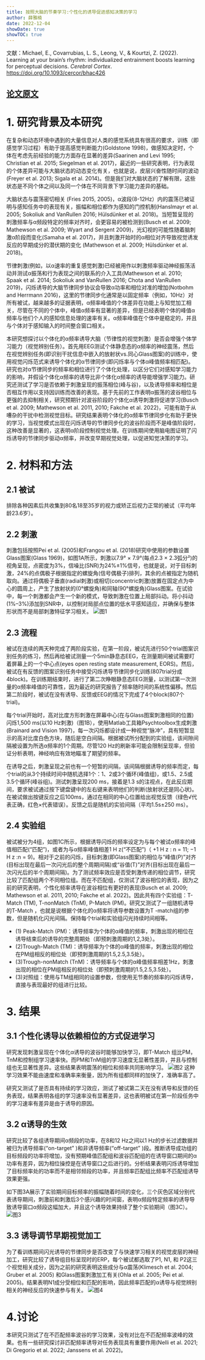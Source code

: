 ```yaml
---
title: 按照大脑的节奏学习:个性化的诱导促进感知决策的学习
author: 薛雅楠
date: 2022-12-04
showDate: true
showTOC: true
---
```

文献：Michael, E., Covarrubias, L. S., Leong, V., & Kourtzi, Z. (2022). Learning at your brain’s rhythm: individualized entrainment boosts learning for perceptual decisions. _Cerebral Cortex_.
https://doi.org/10.1093/cercor/bhac426
## [论文原文](../Source_Files/2022-12-04-XYN1.Pdf)
# 1. 研究背景及本研究
在复杂和动态环境中遇到的大量信息对人类的感觉系统具有很高的要求，训练（即感觉学习过程）有助于提高感觉判断能力(Goldstone 1998)，做感知决定时，个体在考虑先前经验的能力方面存在显著的差异(Saarinen and Levi 1995; Christian et al. 2015; Siegelman et al. 2017)，最近的一些研究表明，行为表现的个体差异可能与大脑状态的动态变化有关，也就是说，皮层兴奋性随时间的波动(Freyer et al. 2013; Sigala et al. 2014)。但是我们对大脑状态的了解有限，这些状态是不同个体之间以及同一个体在不同背景下学习能力差异的基础。

大脑状态与震荡密切相关 (Fries 2015, 2005)，α波段(8-12Hz）内的震荡已被证明与感知任务中的表现有关，振幅和相位都作为感知的门控机制(Hanslmayr et al. 2005; Sokoliuk and VanRullen 2016; Hülsdünker et al. 2018)。当短暂呈现的刺激频率与α频段特定的频率对齐时，会更容易的被检测到(Busch et al. 2009; Mathewson et al. 2009; Wyart and Sergent 2009)，光幻视的可能性随着脑刺激α阶段而变化(Samaha et al.
2017)，并且刺激开始时的α相位对齐导致视觉诱发反应的早期成分的潜伏期的变化 (Mathewson et al. 2009; Hülsdünker et al. 2018)。

节律刺激(例如，以α速率的重复感觉刺激)已经被用作以刺激频率驱动神经振荡活动并测试α振荡和行为表现之间的联系的介入工具(Mathewson et al. 2010; Spaak et al. 2014; Sokoliuk and VanRullen 2016; Chota and VanRullen 2019)，闪烁诱导的大脑节律同步协议会导致α功率和相位对准的增加(Notbohm and Herrmann 2016)，这里的节律同步化通常是以固定频率（例如，10Hz）对所有被试，越来越多的证据表明，α频率峰值的个体差异在功能上与知觉加工相关，尽管在不同的个体中，峰值α频率有显著的差异，但是已经表明个体的峰值α频率与他们个人的感知信息处理的速率有关。α频率峰值在个体中是稳定的，并且与个体对于感知输入的时间整合窗口相关。

本研究想探讨以个体化的α频率诱导大脑（节律性的视觉刺激）是否会增强个体学习能力（视觉辨别任务）。首先用EEG测试个体静息态的α频率的神经震荡，然后在视觉辨别任务(即识别干扰信息中嵌入的放射状vs.同心Glass图案)的训练中，使用视觉闪烁范式来诱导个体化的α节律同步(即闪烁率与个体α峰值频率相匹配)。研究也对α节律同步的频率和相位进行了个体化处理，以区分它们对感知学习能力的影响，并假设个体化α频率的诱导比非个体化α频率的诱导能增强学习能力。研究还测试了学习是否依赖于刺激呈现的振荡相位(峰与谷)，以及诱导频率和相位是否相互作用以支持因训练而改善的表现。基于先前的工作表明α振荡的波谷相位与更强的去抑制相关，研究预期针对波谷阶段的个体化α诱导刺激将促进学习(Busch et al. 2009; Mathewson et al. 2011, 2010; Fakche et al. 2022)，可能有助于从嘈杂的干扰中检测视觉目标。研究结果表明个体化的α频率节律同步化有助于更快的学习，当视觉模式出现在闪烁诱导的节律同步化的波谷阶段而不是峰值阶段时，这种改善是显著的，这表明α阶段控制视觉处理。在训练期间使用脑电图证明了闪烁诱导的节律同步驱动α频率，并改变早期视觉处理，以促进知觉决策的学习。
# 2. 材料和方法
## 2.1 被试
排除各种因素后共收集到80名18至35岁的视力或矫正后视力正常的被试（平均年龄23.6岁）。
## 2.2 刺激
刺激包括按照Pei et al. (2005)和Frangou et al. (2018)研究中使用的参数设置Glass图案(Glass 1969)，如图1A所示，刺激以7.9° × 7.9°(每点2.3 × 2.3弧分²)的视角呈现，点密度为3%，信噪比(SNR)为24%±1%信号，也就是说，对于目标刺激，24%的点偶极子根据指定的螺旋角(信号偶极子)排列，其余的点被指定为随机取向。通过将偶极子垂直(radial刺激)或相切(concentric刺激)放置在固定点为中心的圆周上，产生了放射状的(0°螺旋角)和同轴(90°螺旋角)Glass图案。在试验中，每一个刺激都会产生一个新的模式，导致刺激在位置上局部抖动。将小抖动(1%–3%)添加到SNR中，以控制对局部点位置的低水平感知适应，并确保与整体形状而不是局部刺激特征学习相关。
![图1](../Supporting_Information/2022-12-04-XYN1-Fig-1.png)
## 2.3 流程
被试在连续的两天种完成了两阶段实验，在第一阶段，被试先进行50个trial图案识别任务的练习，然后再给被试测量一个5min静息态EEG，在测量期间被试需要盯着屏幕上的一个中心点(eyes open resting state measurement, EORS)。然后，被试在有反馈的图案识别任务中接受闪烁诱导节律同步化训练(807trial分成4block)。在训练期结束时，进行了第二次睁眼静息态EEG测量，以测试第一次测量的α频率峰值的可靠性，因为最近的研究报告了频率随时间的系统性偏移。然后第二阶段时，被试在没有诱导、反馈或EEG的情况下完成了4个block(807个trial)。

每个trial开始时，高对比度方形刺激在屏幕中心(在与Glass图案刺激相同的位置)闪烁1,500 ms(以10 Hz刺激)（图1B），使用Matlab工具箱Psychtoolbox生成刺激(Brainard and Vision 1997)，每一次闪烁都设计成一种视觉“脉冲”，具有短暂显示的高对比度白色方块，随后是空白间隔。根据被试所分配到的实验组，该间隙间隔被设置为所选α频率的1个周期。尽管120 Hz的刷新率可能会限制呈现率，但验证分析表明，神经响应有效地瞄准了期望的频率。

在诱导之后，刺激呈现之前也有一个短暂的间隔，该间隔根据诱导的频率而定，每个trial的从3个持续时间中随机选择1个：1、2或3个循环(峰值组)，或1.5、2.5或3.5个循环(峰谷组)。测试刺激呈现200 ms，接着是1.3 s的注视点，在此反应期间，要求被试通过按下键盘键中的左右键来表明他们的判断(放射状还是同心状)。在被试做出按键反应之后100ms，通过在相同的中心位置给出视觉反馈（绿色√代表正确，红色×代表错误）。反馈之后是随机的实验间隔（平均1.5s±250 ms）。
## 2.4 实验组
被试被分为4组，如图1C所示，根据诱导闪烁的频率设定为与每个被试α频率的峰值相匹配(“匹配”)，或者为与α频率峰值相差1 H z(“不匹配”)（ +1 H z : n = 11; −1 H z :n = 9)。相对于之前的闪烁，目标刺激(即Glass图案)的相位与“峰值(P)”对齐(目标出现在最后一次闪光后的整个周期间隔)或“谷值(T)”对齐(目标出现在最后一次闪光后的半个周期间隔)。为了测试频率效应是否受刺激传递的相位调节，研究比较了匹配组两个不同相位组。而在不匹配组，仅测试了波谷相位的表现，因为之前的研究表明，个性化频率诱导在波谷相位有更好的表现(Busch et al. 2009; Mathewson et al. 2011, 2010; Fakche et al. 2022)。因此共有四个实验组：T-Match (TM), T-nonMatch (TnM), P-Match (PM)。研究又测试了一组随机诱导的T-Match ，也就是说根据个体化的α频率将诱导参数设置为T -match组的参数，但是随机化闪光间隔。保持每个trial和实验组闪光持续时间相等。
- (1) Peak-Match (PM)：诱导频率为个体的α峰值的频率，刺激出现的相位在诱导结束后的诱导的完整周期处（即预刺激周期的1,2,3处）。
- (2)Trough-Match (TM)：诱导频率为个体的α峰值的频率，刺激出现的相位在PM组相反的相位处（即预刺激周期的1.5,2.5,3.5处）。
- (3)Trough-nonMatch (TnM)：诱导频率与个体的α峰值频率相差1Hz，刺激出现的相位在PM组相反的相位处（即预刺激周期的1.5,2.5,3.5处）。
- (3)对照组：使用与TM组相同的设置参数，但使用无节奏的频率的闪烁诱导，直接与表现最好的组进行比较。
# 3. 结果
## 3.1 个性化诱导以依赖相位的方式促进学习
研究发现刺激呈现在个体化α诱导的波谷时能够加快学习，即T-Match 组比PM，TnM和控制组学习速率快。而PM和TnM组的学习速度无显著性差异，并且与控制组也无显著性差异。这些结果表明震荡的相位和频率共同影响学习。
![图2](../Supporting_Information/2022-12-04-XYN1-Fig-2.png)
这种学习效果不能由速度和准确率来衡量，因为所有组都同样的加快了，准确率高了。

研究又测试了是否具有持续的学习效应，测试了被试第二天在没有诱导和反馈的任务表现，结果表明各组的学习速率没有显著差异，这也表明被试在第一阶段任务中的学习速率有差异是由于诱导的原因。
## 3.2 α诱导的生效
研究比较了各组诱导期间α频段的功率，在8和12 Hz之间以1 Hz的步长过滤数据并被归为诱导频率(“on-target” )和非诱导频率(“off-target” )段。推断诱导成功组的目标频段的功率将增加，没有预期峰值匹配组和波谷匹配组的在诱导窗口期间的α功率有差异，因为相位操控是在诱导窗口之后进行的。分析结果表明闪烁诱导增加了目标频率处的功率而不是相邻频段的功率，并且频率匹配组比频率不匹配组诱导效果更强。

如下图3A展示了实验期间目标频率的振幅随着时间的变化，三个灰色区域分别代表诱导期间，刺激前和刺激后3个感兴趣的时间窗，表明α频段特定频率的诱导导致诱导窗口α频段这幅加大，并且这个诱导效果持续了整个实验期间（图3C）。
![图3](../Supporting_Information/2022-12-04-XYN1-Fig-3.png)
## 3.3 诱导调节早期视觉加工
为了看训练期间闪光诱导的节律同步是否改变了与快速学习相关的视觉皮层的神经加工，研究比较了诱导组目标呈现时的ERP，每个被试都选取了P1, N1, 和 P2这三个视觉相关成分，因为之前的研究表明这些成分与α震荡(Klimesch et al. 2004; Gruber et al. 2005) 和Glass图案刺激加工有关(Ohla et al. 2005; Pei et al. 2005)。结果表明N1成分受相位和匹配的影响，因此频率匹配的α诱导与视觉辨别相关的神经反应的快速参与有关。
![图4](../Supporting_Information/2022-12-04-XYN1-Fig-4.png)
# 4.讨论
本研究只测试了在不匹配频率波谷的学习效果，没有对比在不匹配频率波峰的效果。也有一些研究探讨非匹配频率诱导对任务表现具有重要作用(Nelli et al. 2021; Di Gregorio et al. 2022; Janssens et al. 2022)。
